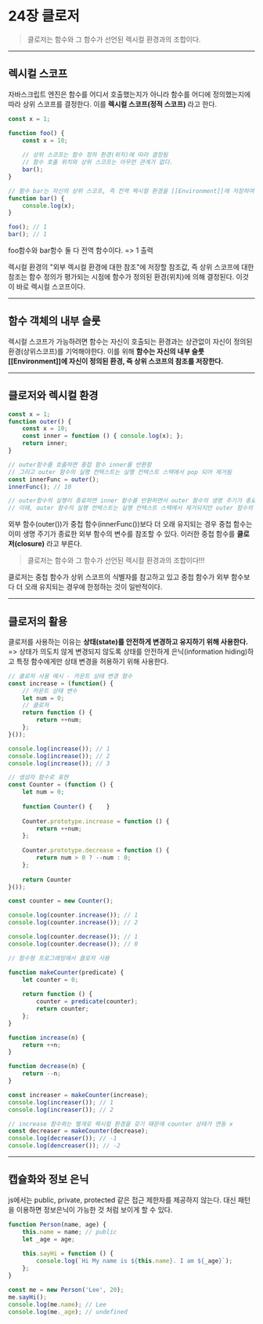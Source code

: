 # 24장 클로저

> 클로저는 함수와 그 함수가 선언된 렉시컬 환경과의 조합이다.

<hr>

## 렉시컬 스코프

자바스크립트 엔진은 함수를 어디서 호출했는지가 아니라 함수를 어디에 정의했는지에 따라 상위 스코프를 결정한다. 이를 **렉시컬 스코프(정적 스코프)** 라고 한다.

```javascript
const x = 1;

function foo() {
    const x = 10;
    
    // 상위 스코프는 함수 정의 환경(위치)에 따라 결정됨
    // 함수 호출 위치와 상위 스코프는 아무런 관계가 없다.
    bar();
}

// 함수 bar는 자신의 상위 스코프, 즉 전역 렉시컬 환경을 [[Environment]]에 저장하여 기억한다.
function bar() {
    console.log(x);
}

foo(); // 1
bar(); // 1
```

foo함수와 bar함수 둘 다 전역 함수이다. => 1 출력

렉시컬 환경의 "외부 렉시컬 환경에 대한 참조"에 저장할 참조값, 즉 상위 스코프에 대한 참조는 함수 정의가 평가되는 시점에 함수가 정의된 환경(위치)에 의해 결정된다. 이것이 바로 렉시컬 스코프이다.

<hr>

## 함수 객체의 내부 슬룻

렉시컬 스코프가 가능하려면 함수는 자신이 호출되는 환경과는 상관없이 자신이 정의된 환경(상위스코프)를 기억해야한다. 이를 위해 **함수는 자신의 내부 슬룻 [[Environment]]에 자신이 정의된 환경, 즉 상위 스코프의 참조를 저장한다.**

<hr>

## 클로저와 렉시컬 환경

```javascript
const x = 1;
function outer() {
    const x = 10;
    const inner = function () { console.log(x); };
    return inner;
}

// outer함수를 호출하면 중첩 함수 inner를 반환함
// 그리고 outer 함수의 실행 컨텍스트는 실행 컨텍스트 스택에서 pop 되어 제거됨
const innerFunc = outer();
innerFunc(); // 10

// outer함수의 실행이 종료하면 inner 함수를 반환하면서 outer 함수의 생명 주기가 종료된다. 
// 이때, outer 함수의 실행 컨텍스트는 실행 컨텍스트 스택에서 제거되지만 outer 함수의 렉시컬 환경까지 소멸하는 것은 아니다.
```

외부 함수(outer())가 중첩 함수(innerFunc())보다 더 오래 유지되는 경우 중첩 함수는 이미 생명 주기가 종료한 외부 함수의 변수를 참조할 수 있다. 이러한 중첩 함수를 **클로저(closure)** 라고 부른다. 

> 클로저는 함수와 그 함수가 선언된 렉시컬 환경과의 조합이다!!!

클로저는 중첩 함수가 상위 스코프의 식별자를 참고하고 있고 중첩 함수가 외부 함수보다 더 오래 유지되는 경우에 한정하는 것이 일반적이다.

<hr>

## 클로저의 활용

클로저를 사용하는 이유는 **상태(state)를 안전하게 변경하고 유지하기 위해 사용한다.** <br>
=> 상태가 의도치 않게 변경되지 않도록 상태를 안전하게 은닉(information hiding)하고 특정 함수에게만 상태 변경을 허용하기 위해 사용한다.

```javascript
// 클로저 사용 예시 - 카운트 상태 변경 함수
const increase = (function() {
    // 카운트 상태 변수
    let num = 0;
    // 클로저
    return function () {
        return ++num;
    };
}());

console.log(increase()); // 1
console.log(increase()); // 2
console.log(increase()); // 3
```

```javascript
// 생성자 함수로 표현
const Counter = (function () {
    let num = 0;
    
    function Counter() {    }
    
    Counter.prototype.increase = function () {
        return ++num;
    };
    
    Counter.prototype.decrease = function () {
        return num > 0 ? --num : 0;
    };
    
    return Counter
}());

const counter = new Counter();

console.log(counter.increase()); // 1
console.log(counter.increase()); // 2

console.log(counter.decrease()); // 1
console.log(counter.decrease()); // 0
```

```javascript
// 함수형 프로그래밍에서 클로저 사용

function makeCounter(predicate) {
    let counter = 0;
    
    return function () {
        counter = predicate(counter);
        return counter;
    };
}

function increase(n) {
    return ++n;
}

function decrease(n) {
    return --n;
}

const increaser = makeCounter(increase);
console.log(increaser()); // 1
console.log(increaser()); // 2

// increase 함수와는 별개로 렉시컬 환경을 갖기 때문에 counter 상태가 연동 x
const decreaser = makeCounter(decrease);
console.log(decreaser()); // -1
console.log(dencreaser()); // -2
```

<hr>

## 캡슐화와 정보 은닉

js에서는 public, private, protected 같은 접근 제한자를 제공하지 않는다. 대신 패턴을 이용하면 정보은닉이 가능한 것 처럼 보이게 할 수 있다.
```javascript
function Person(name, age) {
    this.name = name; // public
    let _age = age;
    
    this.sayHi = function () {
        console.log(`Hi My name is ${this.name}. I am ${_age}`);
    };
}

const me = new Person('Lee', 20);
me.sayHi();
console.log(me.name); // Lee
console.log(me._age); // undefined
```
